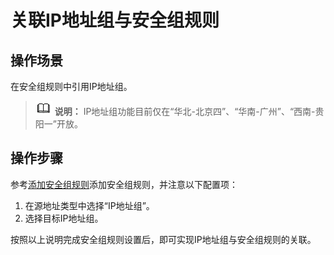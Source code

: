 # 关联IP地址组与安全组规则<a name="vpc_IPAddressGroup_0004"></a>

## 操作场景<a name="section66699152161428"></a>

在安全组规则中引用IP地址组。

>![](public_sys-resources/icon-note.gif) **说明：** 
>IP地址组功能目前仅在“华北-北京四”、“华南-广州”、“西南-贵阳一”开放。

## 操作步骤<a name="section16419124611591"></a>

参考[添加安全组规则](添加安全组规则.md)添加安全组规则，并注意以下配置项：

1.  在源地址类型中选择“IP地址组”。
2.  选择目标IP地址组。

按照以上说明完成安全组规则设置后，即可实现IP地址组与安全组规则的关联。

